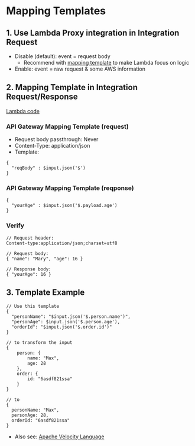 # Mapping Templates

## 1. Use Lambda Proxy integration in Integration Request

- Disable (default): event = request body
  - Recommend with [mapping template](https://docs.aws.amazon.com/apigateway/latest/developerguide/api-gateway-mapping-template-reference.html) to make Lambda focus on logic
- Enable: event = raw request & some AWS information

## 2. Mapping Template in Integration Request/Response

[Lambda code](lambda/kalin-compare_yourself-create_comparison/index.js)

### API Gateway Mapping Template (request)

- Request body passthrough: Never
- Content-Type: application/json
- Template:

```
{
  "reqBody" : $input.json('$')
}
```

### API Gateway Mapping Template (reqponse)

```
{
  "yourAge" : $input.json('$.payload.age')
}
```

### Verify

```
// Request header:
Content-type:application/json;charset=utf8

// Request body:
{ "name": "Mary", "age": 16 }

// Response body:
{ "yourAge": 16 }
```

## 3. Template Example

```
// Use this template
{
  "personName": "$input.json('$.person.name')",
  "personAge": $input.json('$.person.age'),
  "orderId": "$input.json('$.order.id')"
}

// to transform the input
{
    person: {
        name: "Max",
        age: 28
    },
    order: {
        id: "6asdf821ssa"
    }
}

// to
{
  personName: "Max",
  personAge: 28,
  orderId: "6asdf821ssa"
}

```

- Also see: [Apache Velocity Language](http://velocity.apache.org/)
